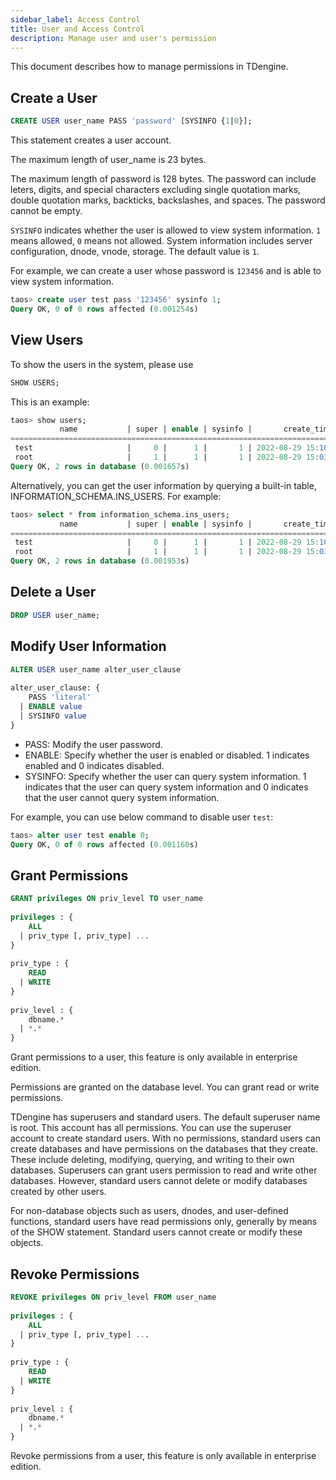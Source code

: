 ```yaml
---
sidebar_label: Access Control
title: User and Access Control
description: Manage user and user's permission
---
```


This document describes how to manage permissions in TDengine.

## Create a User

```sql
CREATE USER user_name PASS 'password' [SYSINFO {1|0}];
```

This statement creates a user account.

The maximum length of user_name is 23 bytes.

The maximum length of password is 128 bytes. The password can include leters, digits, and special characters excluding single quotation marks, double quotation marks, backticks, backslashes, and spaces. The password cannot be empty.

`SYSINFO` indicates whether the user is allowed to view system information. `1` means allowed, `0` means not allowed. System information includes server configuration, dnode, vnode, storage. The default value is `1`.

For example, we can create a user whose password is `123456` and is able to view system information.

```sql
taos> create user test pass '123456' sysinfo 1;
Query OK, 0 of 0 rows affected (0.001254s)
```

## View Users

To show the users in the system, please use 

```sql
SHOW USERS;
```

This is an example:

```sql
taos> show users;
           name           | super | enable | sysinfo |       create_time       |
================================================================================
 test                     |     0 |      1 |       1 | 2022-08-29 15:10:27.315 |
 root                     |     1 |      1 |       1 | 2022-08-29 15:03:34.710 |
Query OK, 2 rows in database (0.001657s)
```

Alternatively, you can get the user information by querying a built-in table, INFORMATION_SCHEMA.INS_USERS. For example:

```sql
taos> select * from information_schema.ins_users;
           name           | super | enable | sysinfo |       create_time       |
================================================================================
 test                     |     0 |      1 |       1 | 2022-08-29 15:10:27.315 |
 root                     |     1 |      1 |       1 | 2022-08-29 15:03:34.710 |
Query OK, 2 rows in database (0.001953s)
```

## Delete a User

```sql
DROP USER user_name;
```

## Modify User Information

```sql
ALTER USER user_name alter_user_clause
 
alter_user_clause: {
    PASS 'literal'
  | ENABLE value
  | SYSINFO value
}
```

- PASS: Modify the user password.
- ENABLE: Specify whether the user is enabled or disabled. 1 indicates enabled and 0 indicates disabled.
- SYSINFO: Specify whether the user can query system information. 1 indicates that the user can query system information and 0 indicates that the user cannot query system information.

For example, you can use below command to disable user `test`:

```sql
taos> alter user test enable 0;
Query OK, 0 of 0 rows affected (0.001160s)
```


## Grant Permissions

```sql
GRANT privileges ON priv_level TO user_name
 
privileges : {
    ALL
  | priv_type [, priv_type] ...
}
 
priv_type : {
    READ
  | WRITE
}
 
priv_level : {
    dbname.*
  | *.*
}
```

Grant permissions to a user, this feature is only available in enterprise edition.

Permissions are granted on the database level. You can grant read or write permissions.

TDengine has superusers and standard users. The default superuser name is root. This account has all permissions. You can use the superuser account to create standard users. With no permissions, standard users can create databases and have permissions on the databases that they create. These include deleting, modifying, querying, and writing to their own databases. Superusers can grant users permission to read and write other databases. However, standard users cannot delete or modify databases created by other users.

For non-database objects such as users, dnodes, and user-defined functions, standard users have read permissions only, generally by means of the SHOW statement. Standard users cannot create or modify these objects.

## Revoke Permissions

```sql
REVOKE privileges ON priv_level FROM user_name
 
privileges : {
    ALL
  | priv_type [, priv_type] ...
}
 
priv_type : {
    READ
  | WRITE
}
 
priv_level : {
    dbname.*
  | *.*
}

```

Revoke permissions from a user, this feature is only available in enterprise edition.
